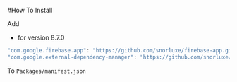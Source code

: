 #How To Install

Add 

- for version 8.7.0
```csharp
"com.google.firebase.app": "https://github.com/snorluxe/firebase-app.git?path=Assets/_Root#8.7.0",
"com.google.external-dependency-manager": "https://github.com/snorluxe/external-dependency-manager.git?path=Assets/_Root#1.2.168",
```

To `Packages/manifest.json`